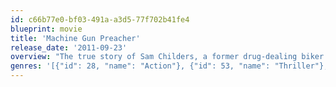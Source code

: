 ```yaml
---
id: c66b77e0-bf03-491a-a3d5-77f702b41fe4
blueprint: movie
title: 'Machine Gun Preacher'
release_date: '2011-09-23'
overview: "The true story of Sam Childers, a former drug-dealing biker who finds God and became a crusader for hundreds of Sudanese children who've been kidnapped and pressed into duty as soldiers."
genres: '[{"id": 28, "name": "Action"}, {"id": 53, "name": "Thriller"}, {"id": 80, "name": "Crime"}]'
---
```

